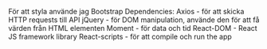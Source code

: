 För att styla använde jag Bootstrap
Dependencies:
Axios - för att skicka HTTP requests till API
jQuery - för DOM manipulation, använde den för att få värden från HTML elementen
Moment - för data och tid
React-DOM - React JS framework library
React-scripts - för att compile och run the app
